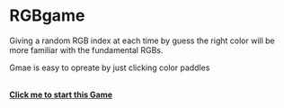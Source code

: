 # RGBgame

Giving a random RGB index at each time by guess the right color will  be more familiar with the fundamental RGBs.

Gmae is easy to opreate by just clicking color paddles

<br><b><a href="https://i-le.github.io/RGBgame/" target="_blank">Click me to start this Game</a></br></b> 
